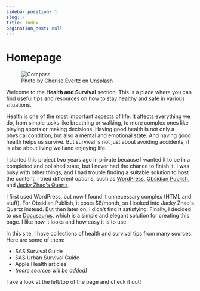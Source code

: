 ```yaml
---
sidebar_position: 1
slug: /
title: Index
pagination_next: null
---
```


# Homepage

<figure className="figure">
<img src="/images/cherise-evertz-KdOAFDzB_Mg-unsplash.jpg" className="figure-img img-fluid" alt="Compass" />
<figcaption className="figure-caption text-center">
Photo by <a href="https://unsplash.com/@cherise_raphy_co">Cherise Evertz<i className="bi bi-box-arrow-up-right ms-1"></i></a>
on <a href="https://unsplash.com/photos/compass-KdOAFDzB_Mg">Unsplash<i className="bi bi-box-arrow-up-right ms-1"></i></a>
</figcaption>
</figure>

Welcome to the **Health and Survival** section. This is a place where you can find useful tips and resources on how to stay healthy and safe in various situations.

Health is one of the most important aspects of life. It affects everything we do, from simple tasks like breathing or walking, to more complex ones like playing sports or making decisions. Having good health is not only a physical condition, but also a mental and emotional state. And having good health helps us survive. But survival is not just about avoiding accidents, it is also about living well and enjoying life.

I started this project two years ago in private because I wanted it to be in a completed and polished state, but I never had the chance to finish it. I was busy with other things, and I had trouble finding a suitable solution to host the content. I tried different options, such as [WordPress<i className="bi bi-box-arrow-up-right ms-1"></i>](https://wordpress.org/), [Obsidian Publish<i className="bi bi-box-arrow-up-right ms-1"></i>](https://obsidian.md/publish), and [Jacky Zhao's Quartz<i className="bi bi-box-arrow-up-right ms-1"></i>](https://github.com/jackyzha0/quartz).

I first used WordPress, but now I found it unnecessary complex (HTML and stuff). For Obsidian Publish, it costs $8/month, so I looked into Jacky Zhao's Quartz instead. But then later on, I didn't find it satisfying. Finally, I decided to use [Docusaurus<i className="bi bi-box-arrow-up-right ms-1"></i>](https://docusaurus.io/), which is a simple and elegant solution for creating this page. I like how it looks and how easy it is to use.

In this site, I have collections of health and survival tips from many sources. Here are some of them:
- SAS Survival Guide
- SAS Urban Survival Guide
- Apple Health articles
- _(more sources will be added)_

Take a look at the left/top of the page and check it out!